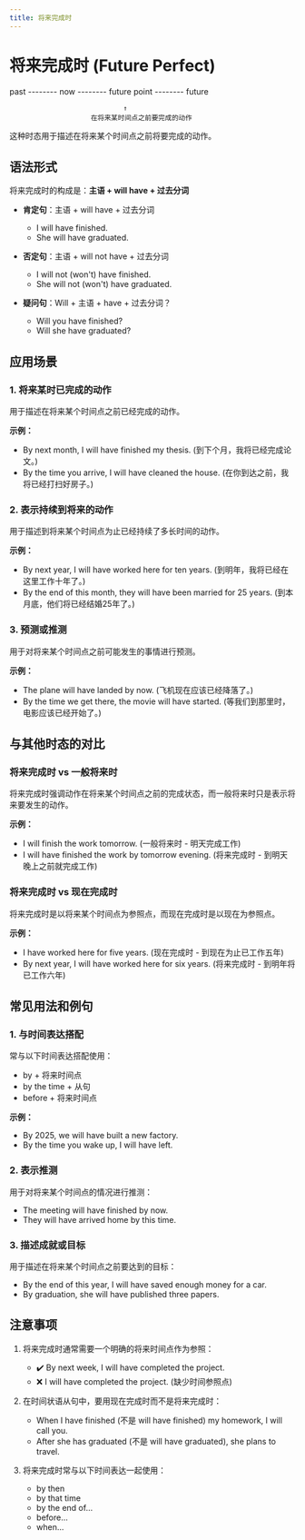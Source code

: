 ```yaml
---
title: 将来完成时
---
```


# 将来完成时 (Future Perfect)

past -------- now -------- future point -------- future

                                ↑
                        在将来某时间点之前要完成的动作

这种时态用于描述在将来某个时间点之前将要完成的动作。

## 语法形式

将来完成时的构成是：**主语 + will have + 过去分词**

- **肯定句**：主语 + will have + 过去分词

  - I will have finished.
  - She will have graduated.

- **否定句**：主语 + will not have + 过去分词

  - I will not (won't) have finished.
  - She will not (won't) have graduated.

- **疑问句**：Will + 主语 + have + 过去分词？
  - Will you have finished?
  - Will she have graduated?

## 应用场景

### 1. 将来某时已完成的动作

用于描述在将来某个时间点之前已经完成的动作。

**示例：**

- By next month, I will have finished my thesis. (到下个月，我将已经完成论文。)
- By the time you arrive, I will have cleaned the house. (在你到达之前，我将已经打扫好房子。)

### 2. 表示持续到将来的动作

用于描述到将来某个时间点为止已经持续了多长时间的动作。

**示例：**

- By next year, I will have worked here for ten years. (到明年，我将已经在这里工作十年了。)
- By the end of this month, they will have been married for 25 years. (到本月底，他们将已经结婚25年了。)

### 3. 预测或推测

用于对将来某个时间点之前可能发生的事情进行预测。

**示例：**

- The plane will have landed by now. (飞机现在应该已经降落了。)
- By the time we get there, the movie will have started. (等我们到那里时，电影应该已经开始了。)

## 与其他时态的对比

### 将来完成时 vs 一般将来时

将来完成时强调动作在将来某个时间点之前的完成状态，而一般将来时只是表示将来要发生的动作。

**示例：**

- I will finish the work tomorrow. (一般将来时 - 明天完成工作)
- I will have finished the work by tomorrow evening. (将来完成时 - 到明天晚上之前就完成工作)

### 将来完成时 vs 现在完成时

将来完成时是以将来某个时间点为参照点，而现在完成时是以现在为参照点。

**示例：**

- I have worked here for five years. (现在完成时 - 到现在为止已工作五年)
- By next year, I will have worked here for six years. (将来完成时 - 到明年将已工作六年)

## 常见用法和例句

### 1. 与时间表达搭配

常与以下时间表达搭配使用：

- by + 将来时间点
- by the time + 从句
- before + 将来时间点

**示例：**

- By 2025, we will have built a new factory.
- By the time you wake up, I will have left.

### 2. 表示推测

用于对将来某个时间点的情况进行推测：

- The meeting will have finished by now.
- They will have arrived home by this time.

### 3. 描述成就或目标

用于描述在将来某个时间点之前要达到的目标：

- By the end of this year, I will have saved enough money for a car.
- By graduation, she will have published three papers.

## 注意事项

1. 将来完成时通常需要一个明确的将来时间点作为参照：

   - ✔️ By next week, I will have completed the project.
   - ❌ I will have completed the project. (缺少时间参照点)

2. 在时间状语从句中，要用现在完成时而不是将来完成时：

   - When I have finished (不是 will have finished) my homework, I will call you.
   - After she has graduated (不是 will have graduated), she plans to travel.

3. 将来完成时常与以下时间表达一起使用：
   - by then
   - by that time
   - by the end of...
   - before...
   - when...
